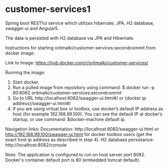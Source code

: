 # customer-services1
Spring boot RESTful service which utilizes hibernate, JPA, H2 database, swagger-ui and Angular5.

The data is persisted with H2 database via JPA and Hibernate. 

Instructions for starting oritmalki/customer-services:secondcommit from docker image:

Link to Image: https://hub.docker.com/r/oritmalki/customer-services/

Running the image:

1. Start docker.
2. Run a pulled image from repository using command: $ docker run -p 80:8082 oritmalki/customer-services:secondcommit
3. Go to URL http://localhost:8082/swagger-ui.html#/ or {docker ip address}/swagger-ui.html#/
4. If you are using virtual box or toolbox, use docker’s default IP address as host (for example 192.168.99.100). You can see the default IP at docker’s startup, or use command: $docker-machine default ip.

Navigation links:
Documentation: http://localhost:8082/swagger-ui.html or http://192.168.99.100/swagger-ui.html for docker toolbox users (get the exact host ip address as described in step 4).
H2 database persistance: http://localhost:8082/console

Note: The application is configured to run on host server port 8082. Docker's container default port is 80 (embedded tomcat default).

